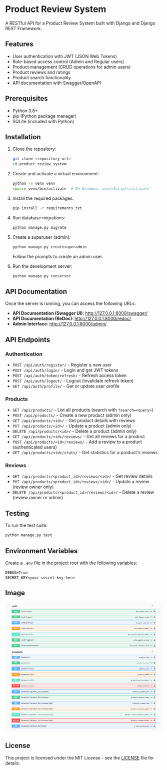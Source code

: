 # Product Review System

A RESTful API for a Product Review System built with Django and Django REST Framework.

## Features

- User authentication with JWT (JSON Web Tokens)
- Role-based access control (Admin and Regular users)
- Product management (CRUD operations for admin users)
- Product reviews and ratings
- Product search functionality
- API documentation with Swagger/OpenAPI

## Prerequisites

- Python 3.8+
- pip (Python package manager)
- SQLite (included with Python)

## Installation

1. Clone the repository:
   ```bash
   git clone <repository-url>
   cd product_review_system
   ```

2. Create and activate a virtual environment:
   ```bash
   python -m venv venv
   source venv/bin/activate  # On Windows: venv\Scripts\activate
   ```

3. Install the required packages:
   ```bash
   pip install -r requirements.txt
   ```

4. Run database migrations:
   ```bash
   python manage.py migrate
   ```

5. Create a superuser (admin):
   ```bash
   python manage.py createsuperadmin
   ```
   Follow the prompts to create an admin user.

6. Run the development server:
   ```bash
   python manage.py runserver
   ```

## API Documentation

Once the server is running, you can access the following URLs:

- **API Documentation (Swagger UI)**: http://127.0.0.1:8000/swagger/
- **API Documentation (ReDoc)**: http://127.0.0.1:8000/redoc/
- **Admin Interface**: http://127.0.0.1:8000/admin/

## API Endpoints

### Authentication

- `POST /api/auth/register/` - Register a new user
- `POST /api/auth/login/` - Login and get JWT tokens
- `POST /api/auth/token/refresh/` - Refresh access token
- `POST /api/auth/logout/` - Logout (invalidate refresh token)
- `GET /api/auth/profile/` - Get or update user profile

### Products

- `GET /api/products/` - List all products (search with `?search=<query>`)
- `POST /api/products/` - Create a new product (admin only)
- `GET /api/products/<id>/` - Get product details with reviews
- `PUT /api/products/<id>/` - Update a product (admin only)
- `DELETE /api/products/<id>/` - Delete a product (admin only)
- `GET /api/products/<id>/reviews/` - Get all reviews for a product
- `POST /api/products/<id>/reviews/` - Add a review to a product (authenticated users)
- `GET /api/products/<id>/stats/` - Get statistics for a product's reviews

### Reviews

- `GET /api/products/<product_id>/reviews/<id>/` - Get review details
- `PUT /api/products/<product_id>/reviews/<id>/` - Update a review (review owner only)
- `DELETE /api/products/<product_id>/reviews/<id>/` - Delete a review (review owner or admin)

## Testing

To run the test suite:

```bash
python manage.py test
```

## Environment Variables

Create a `.env` file in the project root with the following variables:

```
DEBUG=True
SECRET_KEY=your-secret-key-here
```
## Image
![image alt](https://github.com/jith101/Back_End_Developer_Assignment/blob/047ecedef3dc251274e1d8ed7191d6a5ffc6ddf4/lastscnshot.png)
## License

This project is licensed under the MIT License - see the [LICENSE](LICENSE) file for details.
